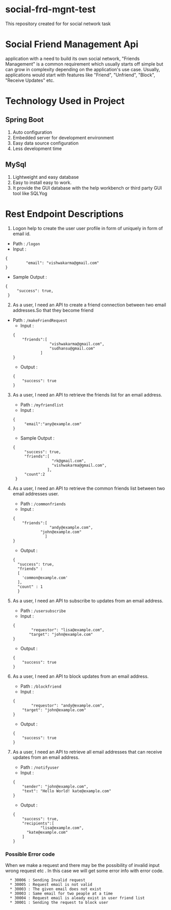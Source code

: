 # social-frd-mgnt-test
This repository created for for social network task

# Social Friend Management Api
application with a need to build its own social network, "Friends Management" is a common requirement which usually starts off simple but can grow in complexity depending on the application's use case.
Usually, applications would start with features like "Friend", "Unfriend", "Block", "Receive Updates" etc.

# Technology Used in Project
## Spring Boot
1.  Auto configuration
2.  Embedded server for development environment
3.  Easy data source configuration
4.  Less development time

## MySql 
1. Lightweight and easy database
2. Easy to install easy to work.
3. It provide the GUI database with the help workbench or third party GUI tool like SQLYog

# Rest Endpoint Descriptions
1.	Logon help to create the user user profile in form of uniquely in form of email id.


  * Path : `/logon`
   * Input :
   ```
   {
			"email": "vishwakarma@gmail.com"
   }
   ```
   * Sample Output :
   ```
   {
		"success": true,
	}

  ```

2.  As a user, I need an API to create a friend connection between two email addresses.So that they become friend
  * Path : `/makeFriendRequest`
    * Input :
    ```
    {
		"friends":[
		          	"vishwakarma@gmail.com",
		          	"sudhansu@gmail.com"
	           	]
    }
    ```
    * Output :
    ```
    {
		"success": true
	}
	```


3. As a user, I need an API to retrieve the friends list for an email address.
   * Path : `/myfriendlist`
   * Input :
   ```
   {
		"email":"any@example.com"
   }
   ```
   * Sample Output :
   ```
   {
		"success": true,
		"friends":[
	          		"rk@gmail.com",
		          	"vishwakarma@gmail.com",			
		          ],
		"count":2
	}
	```
    
4.  As a user, I need an API to retrieve the common friends list between two email addresses user.
    * Path : `/commonfriends`
    * Input :
    ```
    {
		"friends":[
		          	"andy@example.com",
                "john@example.com"
		          ]
    }
    ```
    * Output :
    ```
    {
      "success": true,
      "friends" :
      [
        'common@example.com'
      ],
      "count" : 1
      }
      ```
  
5.  As a user, I need an API to subscribe to updates from an email address.
    * Path : `/usersubscribe`
    * Input :
    ```
    {
	       	"requestor": "lisa@example.com",
           "target": "john@example.com"
    }
    ```
    * Output :
    ```
    {
		"success": true
	}
	```
  
6. As a user, I need an API to block updates from an email address.
    * Path : `/blockfriend`
    * Input :
    ```
    {
	    	"requestor": "andy@example.com",
        "target": "john@example.com"
    }
    ```
    * Output :
    ```
    {
		"success": true
	}
	```


7.  As a user, I need an API to retrieve all email addresses that can receive updates from an email address.
    * Path : `/notifyuser`
    * Input :
    ```
    {
      	"sender": "john@example.com",
        "text": "Hello World! kate@example.com"
    }
    ```
    * Output :
    ```
    {
		"success": true,
		"recipients":[
	    		"lisa@example.com",
          "kate@example.com"			
		]
	}
	```
	
### Possible Error code
When we make a request and there may be the possibility of invalid input wrong request etc .
In this case we will get some error info with error code.

	  * 30006 : Sending Invalid request
	  * 30005 : Request email is not valid
	  * 30003 : The given email does not exist
	  * 30003 : Same email for two peaple at a time
	  * 30004 : Request email is aleady exist in user friend list
	  * 30001 : Sending the request to block user




